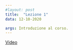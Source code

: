 ```yaml
---
#layout: post
title:  "Lezione 1"
data: 12-10-2020

args: Introduzione al corso.
---
```


[Video](https://uniroma2.sharepoint.com/sites/GAMBOSI-8066834-FONDAMENTI_DI_INFORMATICA_1/Documenti%20condivisi/Lezioni/Recordings/Lezione%20Fondamenti%20di%20Informatica-20211012_142406-Registrazione%20della%20riunione.mp4)